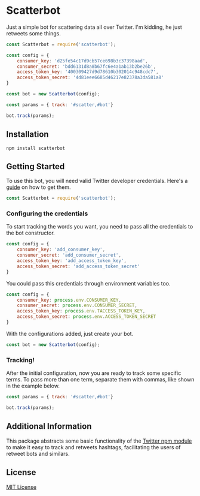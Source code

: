 # Scatterbot

Just a simple bot for scattering data all over Twitter. I'm kidding, he just retweets some things.

```js
const Scatterbot = require('scatterbot');

const config = {
    consumer_key: 'd25fe54c17d9cb57ce698b3c37398aad',
    consumer_secret: 'bdd6131d8a8b67fc6e4a1ab13b2be26b',
    access_token_key: '400309427d9d78610b302014c948cdc7',
    access_token_secret: '4d81eee6685d46217e82378a3da581a8'
}

const bot = new Scatterbot(config);

const params = { track: '#scatter,#bot'}

bot.track(params);
```

## Installation

`npm install scatterbot`

## Getting Started

To use this bot, you will need valid Twitter developer credentials. Here's a [guide](https://developer.twitter.com/en/apply-for-access) on how to get them.

```js
const Scatterbot = require('scatterbot');
```

### Configuring the credentials

To start tracking the words you want, you need to pass all the credentials to the bot constructor.

```js
const config = {
    consumer_key: 'add_consumer_key',
    consumer_secret: 'add_consumer_secret',
    access_token_key: 'add_access_token_key',
    access_token_secret: 'add_access_token_secret'
}
```
You could pass this credentials through environment variables too.

```js
const config = {
    consumer_key: process.env.CONSUMER_KEY,
    consumer_secret: process.env.CONSUMER_SECRET,
    access_token_key: process.env.TACCESS_TOKEN_KEY,
    access_token_secret: process.env.ACCESS_TOKEN_SECRET
}
```

With the configurations added, just create your bot.

```js
const bot = new Scatterbot(config);
```

### Tracking!

After the initial configuration, now you are ready to track some specific terms. To pass more than one term, separate them with commas, like shown in the example below.

```js
const params = { track: '#scatter,#bot'}

bot.track(params);
```

## Additional Information

This package abstracts some basic functionality of the [Twitter npm module](https://www.npmjs.com/package/twitter) to make it easy to track and retweets hashtags, facilitating the users of retweet bots and similars.

## License

[MIT License](LICENSE.md)